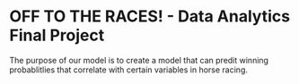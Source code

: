# OFF TO THE RACES! - Data Analytics Final Project

The purpose of our model is to create a model that can predit winning probablitlies that correlate with certain variables in horse racing.